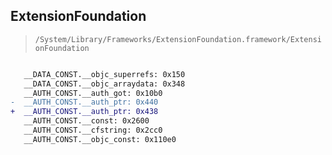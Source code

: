 ## ExtensionFoundation

> `/System/Library/Frameworks/ExtensionFoundation.framework/ExtensionFoundation`

```diff

   __DATA_CONST.__objc_superrefs: 0x150
   __DATA_CONST.__objc_arraydata: 0x348
   __AUTH_CONST.__auth_got: 0x10b0
-  __AUTH_CONST.__auth_ptr: 0x440
+  __AUTH_CONST.__auth_ptr: 0x438
   __AUTH_CONST.__const: 0x2600
   __AUTH_CONST.__cfstring: 0x2cc0
   __AUTH_CONST.__objc_const: 0x110e0

```
